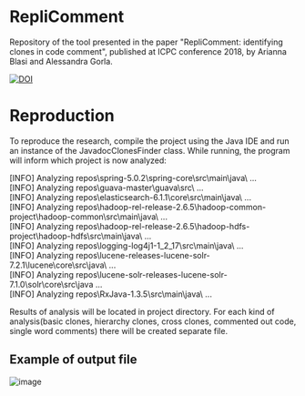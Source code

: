 # RepliComment

Repository of the tool presented in the paper "RepliComment: identifying clones in code comment", published at ICPC conference 2018, by Arianna Blasi and Alessandra Gorla.

<a href="https://zenodo.org/badge/latestdoi/135132614"><img src="https://zenodo.org/badge/135132614.svg" alt="DOI"></a>


# Reproduction
To reproduce the research, compile the project using the Java IDE and run an instance of the JavadocClonesFinder class.
While running, the program will inform which project is now analyzed:

[INFO] Analyzing repos\\spring-5.0.2\\spring-core\\src\\main\\java\\ ...  
[INFO] Analyzing repos\\guava-master\\guava\\src\\ ...  
[INFO] Analyzing repos\\elasticsearch-6.1.1\\core\\src\\main\\java\\ ...  
[INFO] Analyzing repos\\hadoop-rel-release-2.6.5\\hadoop-common-project\\hadoop-common\\src\\main\\java\\ ...  
[INFO] Analyzing repos\\hadoop-rel-release-2.6.5\\hadoop-hdfs-project\\hadoop-hdfs\\src\\main\\java\\ ...  
[INFO] Analyzing repos\\logging-log4j1-1_2_17\\src\\main\\java\\ ...  
[INFO] Analyzing repos\\lucene-releases-lucene-solr-7.2.1\\lucene\\core\\src\\java\\ ...  
[INFO] Analyzing repos\\lucene-solr-releases-lucene-solr-7.1.0\\solr\\core\\src\\java ...  
[INFO] Analyzing repos\\RxJava-1.3.5\\src\\main\\java\\ ...  

Results of analysis will be located in project directory. 
For each kind of analysis(basic clones, hierarchy clones, cross clones, commented out code, single word comments) 
there will be created separate file.

## Example of output file
![image](https://user-images.githubusercontent.com/51293021/171475665-e2708244-bad0-4f1a-a928-f57dae17361c.png)
